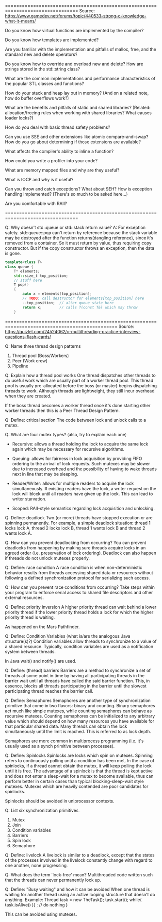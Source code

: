 ================================================================================
Source: https://www.gamedev.net/forums/topic/440533-strong-c-knowledge-what-it-means/

Do you know how virtual functions are implemented by the compiler?

Do you know how templates are implemented?

Are you familiar with the implementation and pitfalls of malloc, free, and the standard new and delete operators?

Do you know how to override and overload new and delete? How are strings stored in the std::string class?

What are the common implementations and performance characteristics of the popular STL classes and functions?

How do your stack and heap lay out in memory? (And on a related note, how do buffer overflows work?)

What are the benefits and pitfalls of static and shared libraries? (Related: allocation/freeing rules when working with shared libraries? What causes loader locks?)

How do you deal with basic thread safety problems?

Can you use SSE and other extensions like atomic compare-and-swap? How do you go about determining if those extensions are available?

What affects the compiler's ability to inline a function?

How could you write a profiler into your code?

What are memory mapped files and why are they useful?

What is IOCP and why is it useful?

Can you throw and catch exceptions? What about SEH? How is exception handling implemented? (There's so much to be asked here...)

Are you comfortable with RAII?

================================================================================

Q: Why doesn't std::queue or std::stack return value?
A: For exception safety. 
std::queue::pop can't return by reference because the stack variable may be destroyed after
the function returns(dangling reference), since it's removed from a container. 
So it must return by value, thus requiring copy constructor. But if the copy constructor 
throws an exception, then the data is gone. 
```cpp
template<class T>
class queue {
    T* elements;
    std::size_t top_position;
    // stuff here
    T pop()
    {
        auto x = elements[top_position];
        // TODO: call destructor for elements[top_position] here
        --top_position;  // alter queue state here
        return x;        // calls T(const T&) which may throw
    }
```

==============================================================================================
Source: https://quizlet.com/24524062/c-multithreading-practice-interview-questions-flash-cards/

Q: Name three thread design patterns
1. Thread pool (Boss/Workers)
2. Peer (Work crew)
3. Pipeline

Q: Explain how a thread pool works
One thread dispatches other threads to do useful work which are usually part of a worker thread pool. This thread pool is usually pre-allocated before the boss (or master) begins dispatching threads to work. Although threads are lightweight, they still incur overhead when they are created.

If the boss thread becomes a worker thread once it's done starting other worker threads then this is a Peer Thread Design Pattern.

Q: Define: critical section
The code between lock and unlock calls to a mutex.

Q: What are four mutex types? (also, try to explain each one)
- Recursive: allows a thread holding the lock to acquire the same lock again which may be necessary for recursive algorithms.

- Queuing: allows for fairness in lock acquisition by providing FIFO ordering to the arrival of lock requests. Such mutexes may be slower due to increased overhead and the possibility of having to wake threads next in line that may be sleeping.

- Reader/Writer: allows for multiple readers to acquire the lock simultaneously. If existing readers have the lock, a writer request on the lock will block until all readers have given up the lock. This can lead to writer starvation.

- Scoped: RAII-style semantics regarding lock acquisition and unlocking.

Q: Define: deadlock
Two (or more) threads have stopped execution or are spinning permanently. For example, a simple deadlock situation: thread 1 locks lock A, thread 2 locks lock B, thread 1 wants lock B and thread 2 wants lock A.

Q: How can you prevent deadlocking from occurring?
You can prevent deadlocks from happening by making sure threads acquire locks in an agreed order (i.e. preservation of lock ordering). Deadlock can also happen if threads do not unlock mutexes properly.

Q: Define: race condition
A race condition is when non-deterministic behavior results from threads accessing shared data or resources without following a defined synchronization protocol for serializing such access.

Q: How can you prevent race conditions from occurring?
Take steps within your program to enforce serial access to shared file descriptors and other external resources.

Q: Define: priority inversion
A higher priority thread can wait behind a lower priority thread if the lower priority thread holds a lock for which the higher priority thread is waiting.

As happened on the Mars Pathfinder.

Q: Define: Condition Variables (what is/are the analogous Java structure(s)?)
Condition variables allow threads to synchronize to a value of a shared resource. Typically, condition variables are used as a notification system between threads.

In Java wait() and notify() are used.

Q: Define: (thread) barriers
Barriers are a method to synchronize a set of threads at some point in time by having all participating threads in the barrier wait until all threads have called the said barrier function. This, in essence, blocks all threads participating in the barrier until the slowest participating thread reaches the barrier call.

Q: Define: Semaphores
Semaphores are another type of synchronization primitive that come in two flavors: binary and counting. Binary semaphores act much like simple mutexes, while counting semaphores can behave as recursive mutexes. Counting semaphores can be initialized to any arbitrary value which should depend on how many resources you have available for that particular shared data. Many threads can obtain the lock simultaneously until the limit is reached. This is referred to as lock depth. 

Semaphores are more common in multiprocess programming (i.e. it's usually used as a synch primitive between processes).

Q: Define: Spinlocks
Spinlocks are locks which spin on mutexes. Spinning refers to continuously polling until a condition has been met. In the case of spinlocks, if a thread cannot obtain the mutex, it will keep polling the lock until it is free. The advantage of a spinlock is that the thread is kept active and does not enter a sleep-wait for a mutex to become available, thus can perform better in certain cases than typical blocking-sleep-wait style mutexes. Mutexes which are heavily contended are poor candidates for spinlocks. 

Spinlocks should be avoided in uniprocessor contexts.

Q: List six synchronization primitives.
1. Mutex
2. Join
3. Condition variables
4. Barriers
5. Spin lock
6. Semaphore

Q: Define: livelock
A livelock is similar to a deadlock, except that the states of the processes involved in the livelock constantly change with regard to one another, none progressing.

Q: What does the term 'lock-free' mean?
Multithreaded code written such that the threads can never permanently lock up.

Q: Define: "Busy waiting" and how it can be avoided
When one thread is waiting for another thread using an active looping structure that doesn't do anything. Example: 
Thread task = new TheTask();
task.start();
while( task.isAlive() ){
; // do nothing
}

This can be avoided using mutexes.

